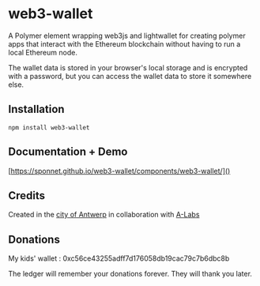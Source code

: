 # web3-wallet

A Polymer element wrapping web3js and lightwallet for creating polymer apps that interact with the Ethereum blockchain without having to run a local Ethereum node.

The wallet data is stored in your browser's local storage and is encrypted with a password, but you can access the wallet data to store it somewhere else.


## Installation

    npm install web3-wallet

## Documentation + Demo

[https://sponnet.github.io/web3-wallet/components/web3-wallet/]()


## Credits

Created in the [city of Antwerp](http://www.antwerpen.be) in collaboration with [A-Labs](https://github.com/A-StadLabs/)

## Donations

My kids' wallet : 0xc56ce43255adff7d176058db19cac79c7b6dbc8b

The ledger will remember your donations forever. They will thank you later.
